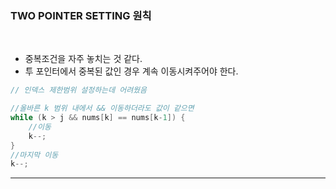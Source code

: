 <h3>TWO POINTER SETTING 원칙</h3><br>

* 중복조건을 자주 놓치는 것 같다. <br>
* 투 포인터에서 중복된 값인 경우 계속 이동시켜주어야 한다. <br>
```java
// 인덱스 제한범위 설정하는데 어려웠음

//올바른 k 범위 내에서 && 이동하더라도 값이 같으면
while (k > j && nums[k] == nums[k-1]) {
    //이동
    k--;                            
}
//마지막 이동
k--;                    
```


<hr>